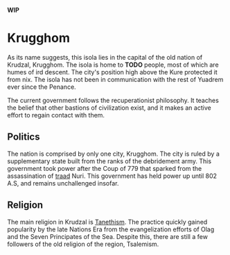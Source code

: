 **WIP**

# Krugghom
As its name suggests, this isola lies in the capital of the old nation of Krudzal, Krugghom.
The isola is home to **TODO** people, most of which are humes<!-- TODO. Link. --> of ird descent.
The city's position high above the Kure protected it from nix<!-- [nix](TODO) -->.
The isola has not been in communication with the rest of Yuadrem ever since the Penance.

The current government follows the recuperationist philosophy.
It teaches the belief that other bastions of civilization exist, and it makes an active effort to regain contact with them.

## Politics
The nation is comprised by only one city, Krugghom.
The city is ruled by a supplementary state<!-- [supplementary state](TODO) --> built from the ranks of the debridement army<!-- [debridement army](TODO) -->.
This government took power after the Coup of 779<!-- [Coup of 779](TODO) --> that sparked from the assassination of [traad](../../nations/krudzal/political_hierarchy) Nuri<!-- [Nuri](TODO) -->.
This government has held power up until 802 A.S, and remains unchallenged insofar.

<!-- In the year 779 AS, the last [traad](../../../nations/krudzal/hierarchy), [Nuri](TODO), was assassinated by a lieutenant of the [militia](TODO), [Sulrech Witherslayer](TODO).
This led to a short-lived civil war, out of which a [supplementary state](TODO) rose from the [debridement army](TODO).
Due to a lack of political stability, this government has held power for about 2 decades. -->

## Religion
The main religion in Krudzal is [Tanethism](../../religions/tanethism).
The practice quickly gained popularity by the late Nations Era<!-- [Nations Era](TODO) --> from the evangelization efforts of Olag<!-- [Olag](TODO) --> and the Seven Principates of the Sea<!-- [Seven Principates of the Sea](TODO) -->.
Despite this, there are still a few followers of the old religion of the region, Tsalemism<!-- [Tsalemism](TODO) -->.
